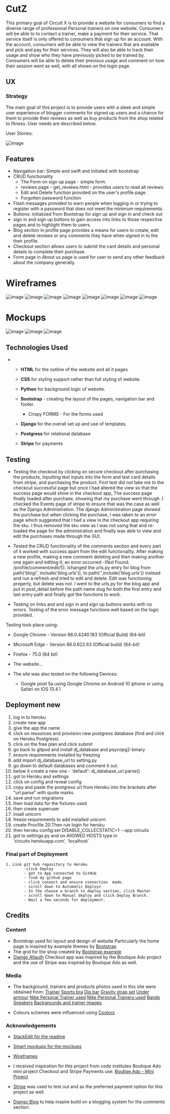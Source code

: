 # CutZ

This primary goal of Circuit X is to provide a website for consumers to find a diverse range of professional Personal trainers on one website.  Consumers will be able to  to contact a trainer, make a payment for their service. That service itself is only offered to consumers that sign up for an account. With the account, consumers will be able to view the trainers that are available and pick and pay for their services. They will also be able to track their usage and show who they have previously picked to be trained by.  Consumers will be able to delete their previous usage and comment on how their session went as well, with all shown on the login page. 

## UX

### Strategy

The main goal of this project is to provide users with a sleek and simple user experience of blogger comments for signed up users and a chance for them to provide their reviews as well as buy products from the shop related to fitness. User needs are described below. 

User Stories:

![image](https://user-images.githubusercontent.com/56303835/113061870-a7c36380-91aa-11eb-93ad-4524c3fb84a2.png)


## Features
-   Navigation bar: Simple and swift and initiated with bootstrap
- CRUD functionality
	- The Form on sign up page - simple form. 
	- reviews page - get_reviews.html - provides users to read all reviews. 
	- Edit and Delete function provided on the user's profile page. 
	- Forgotten password function
- Flash messages provided to warn people when logging in or trying to register with a password that does not meet the minimum requirements. 
- Buttons: initialized from Bootstrap for sign up and sign in and check out
- sign in and sign up buttons to gain access into links to those respective pages and to highlight them to users. 
- Blog section in profile page provides a means for users to create, edit and delete reviews or any comments they have when signed in to the their profile. 
- Checkout section allows users to submit the card details and personal details to complete their purchase. 
- Form page in About us page is used for user to send any other feedback about the company generally.  


# Wireframes

![image](https://user-images.githubusercontent.com/56303835/113062140-31733100-91ab-11eb-822f-fc7ec22f4aea.png)
![image](https://user-images.githubusercontent.com/56303835/113062168-3cc65c80-91ab-11eb-9dcc-2d8d0f65f831.png)
![image](https://user-images.githubusercontent.com/56303835/113062183-418b1080-91ab-11eb-99a0-bf28419b5cff.png)
![image](https://user-images.githubusercontent.com/56303835/113062197-48198800-91ab-11eb-923b-c381da909a70.png)
![image](https://user-images.githubusercontent.com/56303835/113062232-549de080-91ab-11eb-8609-59370f8bbce3.png)
![image](https://user-images.githubusercontent.com/56303835/113062243-59fb2b00-91ab-11eb-943d-06343170ecf4.png)
![image](https://user-images.githubusercontent.com/56303835/113062277-654e5680-91ab-11eb-936d-65d4b9cd7507.png)
![image](https://user-images.githubusercontent.com/56303835/113062298-6d0dfb00-91ab-11eb-859f-ea81335ead85.png)

# Mockups 
![image](https://user-images.githubusercontent.com/56303835/113062394-93339b00-91ab-11eb-892d-a1f9a2c7c7e7.png)
![image](https://user-images.githubusercontent.com/56303835/113062413-99c21280-91ab-11eb-956e-9292cfb92126.png)
![image](https://user-images.githubusercontent.com/56303835/113062436-a21a4d80-91ab-11eb-856f-e07957fdc431.png)











## Technologies Used

-   
    -   **HTML**  for the outline of the website and all it pages 
    - **CSS** for styling support rather than full styling of website. 
    - **Python** for background logic of website. 

	- **Bootstrap** - creating the layout of the pages, navigation bar and footer.
		- Crispy FORMS - For the forms used
	- **Django** for the overall set up and use of templates. 
	- **Postgress** for relational database 
	- **Stripe** for payments
	

## Testing
- Testing the checkout by clicking on secure checkout after purchasing the products, Inputting test inputs into the form and test card details from stripe, and purchasing the product. First test did not take me to the checkout successful page but once I had altered the view so that the success page would show in the checkout app, The success page finally loaded after purchase, showing that my purchase went through. I checked the Events page of stripe to ensure that was the case as well as the Django Administration. The django Administration page showed the purchase but when clicking the purchase, I was taken to an error page which suggested that I had a view in the checkout app requiring the sku. I thus removed the sku view as I was not using that and re-loaded the page for the administration and finally was able to view and edit the purchases made through the GUI. 

- Tested the CRUD functionality of the comments section and every part of it worked with success apart from the edit functionality. After making a new profile, making a new comment deleting and then making another one again and editing it, an error occurred -(Not Found: /profile/comment/edit/5). Ichanged the urls.py entry for blog from path('blog/', include('blog.urls')), to path('',include('blog.urls')) instead and run a refresh and tried to edit and delete. Edit was functioning properly, but delete was not. I went to the urls.py for the blog app and put in post_detail before the path name slug for both the first entry and last entry path and finally got the functions to work. 

 - Testing on links and and sign in and sign up buttons works with no errors. Testing of the error message functions well based on the logic provided. 

Testing took place using: 
- Google Chrome - Version 86.0.4240.183 (Official Build) (64-bit)

- Microsoft Edge - Version 86.0.622.63 (Official build) (64-bit)

- Firefox - 75.0 (64 bit)

- The website...

- The site was also tested on the following Devices:

	- Google pixel 5a using Google Chrome on Android 10 iphone xr using Safari on IOS 13.4.1 

## Deployment new

 1. log in to heroku
 2. create new app
 3. give the app the name
 4. click on resources and provision new postgress database (find and click on Heroku Postgress)
 5.  click on the free plan and click submit
 6.  go back to gitpod and install dj_database and psycopg2-binary
 7. ensure requirements installed by freezing
 8. add import  dj_database_url to setting.py
 9. go down to default databases and comment it out. 
 10. below it create  a new one -  'default': dj_database_url.parse()
 11. got to Heroku and settings
 12. click on config and reveal config
 13. copy and paste the postgress url from Heroku into the brackets after "url.parse" with quote marks
 14. save and run migrations
 15. then load data for the fixtures used
 16. then create superuser
 17. insall unicorn
 18. freeze requirements to add installed unicorn
 19. create Procfile
 20.Then run login for heroku
 20. then heroku config:set DISABLE_COLLECSTATIC=1 --app circuitx
 21. got to settings.py and on AllOWED HOSTS type in 'circuitx.herokuapp.com', 'localhost'


### Final part of Deployment 
	1. Link git hub repository to Heroku
			-click Deploy
			- got to App connected to GitHub
			- find my github page
			- click connect and ensure connection  made. 
			- scroll down to Automatic Deploys
			- In the choose a branch to deploy section, click Master
			- scroll down to Manual deploy and click Deploy Branch.
			- Wait a few seconds for deployment.   


## Credits

### Content
- Bootstrap used for layout and design of website Particularly the home page is inspired by example themes by [Bootstrap](https://getbootstrap.com/)
- The grid for the shop created by [Bootstrap example](https://bbbootstrap.com/snippets/simple-product-shopping-grid-styles-89973846)
- [Django Allauth](https://django-allauth.readthedocs.io/en/latest/installation.html)
Checkout app was inspired by the Boutique Ado project and the use of Stripe was inspired by Boutique Ado as well. 

### Media
 - The background, trainers and products photos used in this site were obtained from:
[Trainer](https://unsplash.com/@hayleykimdesign?utm_source=unsplash&utm_medium=referral&utm_content=creditCopyText)
[Sports bra](https://unsplash.com/@aloragriffiths?utm_source=unsplash&utm_medium=referral&utm_content=creditCopyText%22%3EAlora%20Griffiths)
[Dip bar](https://www.ebay.co.uk/itm/MaxStrength-Parallel-Dip-Bars-Home-Gym-Workout-Crossfit-Calisthenics-Station-/353051251838)
[Gravity strap set]( https://www.hsn.com/products/gofit-gravity-straps-set/7403913?sz=3&sf=HF0189&ac=&utm_source=pinterest&utm_medium=social-organic)
[Under armour](https://www.amazon.com/Under-Armour-Mens-CoolSwitch-ArmourVent/dp/B07CPRMLMP)
[Nike Personal Trainer used](https://www.behance.net/gallery/109596433/NIKE-WomensJDI-Retouch?tracking_source=project_owner_other_projects)
[Nike Personal Trainers used](https://www.nike.com/gb/ntc-app)
[Bands](https://www.cpsc.gov/Recalls/2017/dicks-sporting-goods-recalls-resistance-tubes)
[Sneakers](https://www.carolsdolls.xyz/ProductDetail.aspx?iid=316341898&pr=68.99)
[Backgrounds and trainer images](https://www.behance.net/gallery/97315025/361-20Q3-Training)

- Colours schemes were influenced using [Coolors](https://coolors.co/palettes/trending)
### Acknowledgements
- [StackEdit for the readme](https://stackedit.io/app#)
- [Smart mockups for the mockups](https://smartmockups.com/mockups)
- [Wireframes](https://app.moqups.com/)

-   I received inspiration for this project from code institutes Boutique Ado mini project Checkout and Stripe Payments use. [Boutiqe Ado - Mini Project](https://courses.codeinstitute.net/courses/course-v1:CodeInstitute+FSF_102+Q1_2020/courseware/4201818c00aa4ba3a0dae243725f6e32/d3188bf68530497aa5fba55d07a9d7d7/?activate_block_id=block-v1%3ACodeInstitute%2BFSF_102%2BQ1_2020%2Btype%40sequential%2Bblock%40d3188bf68530497aa5fba55d07a9d7d7)
- [Stripe](https://dashboard.stripe.com/test/dashboard) was used to test out and as the preferred payment option for this project as well. 
- [Django Blog](https://djangocentral.com/building-a-blog-application-with-django/) to help inspire build on a blogging system for the comments section. 
